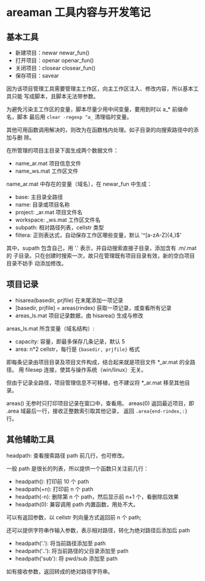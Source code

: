 areaman 工具内容与开发笔记
=======

基本工具
-------

* 新建项目：newar newar_fun()
* 打开项目：openar openar_fun()
* 关闭项目：closear closear_fun()
* 保存项目：savear

因为该项目管理工具需要管理主工作区，向主工作区注入、修改内容，所以基本工具只能
写成脚本，且脚本无法带参数。

为避免污染主工作区的变量，脚本尽量少用中间变量，要用到时以 a_* 前缀命名，脚本
最后用 `clear -regexp ^a_` 清理临时变量。

其他可用函数调用解决的，则改为在函数栈内处理。如子目录的向搜索路径中的添加与删
除。

在所管理的项目主目录下面生成两个数据文件：

* name_ar.mat 项目信息文件
* name_ws.mat 工作区文件

name_ar.mat 中存在的变量（域名），在 newar_fun 中生成：

* base: 主目录全路径
* name: 目录或项目名称
* project: _ar.mat 项目文件名
* workspace: _ws.mat 工作区文件名
* subpath: 相对路径列表，cellstr 类型
* filtera: 正则表达式，自动保存工作区哪些变量，默认 '^[a-zA-Z]{4,}$'

其中，supath 包含自己，用 '.' 表示，并自动搜索直接子目录，添加含有 .m/.mat 的
子目录。只在创建时搜索一次，故只在管理既有项目目录有效，新的空白项目目录不妨手
动添加修改。


项目记录
-------

* hisarea(basedir, prjfile)  在末尾添加一项记录
* [basedir, prjfile] = areas(rindex) 获取一项记录，或查看所有记录
* areas_ls.mat 项目记录数据，由 hisarea() 生成与修改

areas_ls.mat 所含变量（域名结构）:

* capacity: 容量，即最多保存几条记录，默认 5
* area: n*2 cellstr，每行是 `{basedir, prjfile}` 格式

即每条记录由项目目录及项目文件构成，结合起来就是项目文件 *_ar.mat 的全路径。
用 filesep 连接，使其与操作系统（win/linux）无关。

但由于记录全路径，项目管理信息不可移植，也不建议将 *_ar.mat 移至其他目录。

areas() 无参时只打印项目记录在窗口中，查看用。
areas(0) 返回最近项目，即 .area 域最后一行，接收正整数索引取其他记录，
返回 `.area{end-rindex,:}` 行。


其他辅助工具
----------

headpath: 查看搜索路径 path 前几行，也可修改。

一般 path 是很长的列表，所以提供一个函数只关注前几行：

* headpath(): 打印前 10 个 path
* headpath(+n): 打印前 n 个 path
* headpath(-n): 删除第 n 个 path，然后显示前 n+1 个，看删除后效果
* headpath(0): 兼容调用 path 内置函数，用处不大。

可以有返回参数，以 cellstr 列向量方式返回前 n 个 path;

还可以提供字符串作输入参数，表示相对路径，转化为绝对路径后添加后 path

* headpath('.'): 将当前路径添加至 path
* headpath('..'): 将当前路径的父目录添加至 path
* headpath('sub'): 将 pwd/sub 添加至 path

如有接收参数，返回转成的绝对路径字符串。
